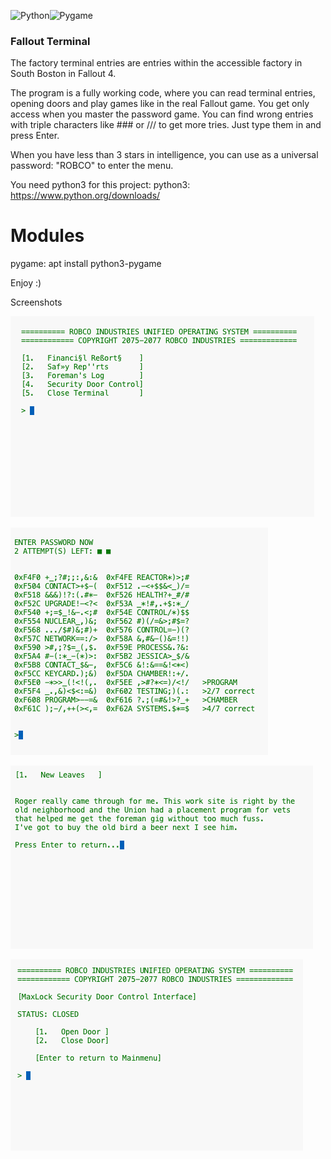 ![Python](https://img.shields.io/badge/python-3670A0?style=for-the-badge&logo=python&logoColor=ffdd54)![Pygame](https://img.shields.io/badge/PyGame-28B33F?style=for-the-badge&logo=&logoColor=white)

### Fallout Terminal

The factory terminal entries are entries within the accessible factory in South Boston in Fallout 4. 

The program is a fully working code, where you can read terminal entries, opening doors and play games like in the real Fallout game. You get only access when you master the password game. 
You can find wrong entries with triple characters like ### or /// to get more tries. Just type them in and press Enter.

When you have less than 3 stars in intelligence,
you can use as a universal password:
"ROBCO"
to enter the menu.

You need python3 for this project:
python3: https://www.python.org/downloads/

# Modules
pygame: apt install python3-pygame

Enjoy :)

Screenshots


![Gameplay1][screenshot_menu]

![Gameplay2][screenshot_passwordgame]

![Gameplay3][screenshot_terminal_entry]

![Gameplay4][screenshot_doormenu]

[screenshot_menu]: images/screenshot_menu.png
[screenshot_passwordgame]: images/screenshot_passwordgame.png
[screenshot_terminal_entry]: images/screenshot_terminal_entry.png
[screenshot_doormenu]: images/screenshot_doormenu.png
